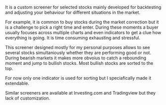 It is a custom screener for selected stocks mainly developed for backtesting and adjusting your behaviour for different situations in the market.

For example, it is common to buy stocks during the market correction but it is a challenge to pick a right time and enter. During these moments a buyer usually focuses across multiple charts and even indicators to get a clue how everything is going. It is time consuming exhausting and stressful.

This screener designed mostly for my personal purposes allows to see several stocks simultaniously whether they are performing good or not. During bearish markets it makes more obvoius to catch a rebounding moment and jump to bullish stocks. Most bullish stocks are sorted to the top.

For now only one indicator is used for sorting but I speciafically made it extendable.

Similar screeners are available at Investing.com and Tradingview but they lack of customization.
